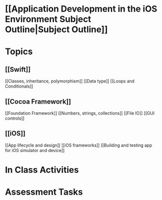 # [[Application Development in the iOS Environment Subject Outline|Subject Outline]]
# Topics
## [[Swift]]
[[Classes, inheritance, polymorphism]]
[[Data type]]
[[Loops and Conditionals]]
## [[Cocoa Framework]]
[[Foundation Framework]]
[[Numbers, strings, collections]]
[[File IO]]
[[GUI controls]]
## [[iOS]]
[[App lifecycle and design]]
[[iOS frameworks]]
[[Building and testing app for iOS simulator and device]]
# In Class Activities
# Assessment Tasks